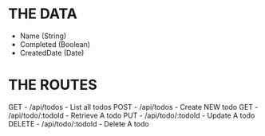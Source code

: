 # THE DATA
- Name (String)
- Completed (Boolean)
- CreatedDate (Date)

# THE ROUTES
GET - /api/todos - List all todos
POST - /api/todos - Create NEW todo
GET - /api/todo/:todoId - Retrieve A todo
PUT - /api/todo/:todoId - Update A todo
DELETE - /api/todo/:todoId - Delete A todo
